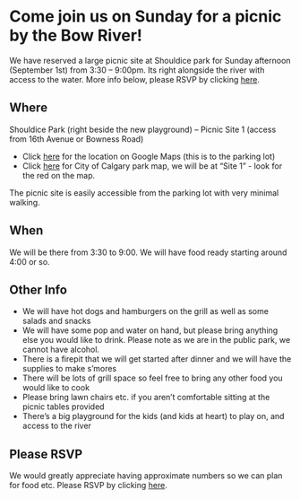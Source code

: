 # Come join us on Sunday for a picnic by the Bow River!

We have reserved a large picnic site at Shouldice park for Sunday afternoon (September 1st) from 3:30 – 9:00pm. Its right alongside the river with access to the water. More info below, please RSVP by clicking [here](https://forms.office.com/FormsPro/Pages/ResponsePage.aspx?id=b2Xcl1Id0km1UkwLZhrIk9d5kLA5OJtDkG_2OiLItMdUOUxENEE4UUw1R0YyM0pQQkZXSEhGWElIRC4u).

## Where

Shouldice Park (right beside the new playground) – Picnic Site 1 (access from 16th Avenue or Bowness Road)
- Click [here](https://goo.gl/maps/XxSQkrfHX5Zb9UbG9) for the location on Google Maps (this is to the parking lot)
- Click [here](https://www.calgary.ca/CSPS/Parks/Documents/Locations/shouldice-map.pdf) for City of Calgary park map, we will be at “Site 1” - look for the red on the map.

The picnic site is easily accessible from the parking lot with very minimal walking.

## When

We will be there from 3:30 to 9:00. We will have food ready starting around 4:00 or so. 

## Other Info

- We will have hot dogs and hamburgers on the grill as well as some salads and snacks
- We will have some pop and water on hand, but please bring anything else you would like to drink. Please note as we are in the public park, we cannot have alcohol. 
- There is a firepit that we will get started after dinner and we will have the supplies to make s’mores
- There will be lots of grill space so feel free to bring any other food you would like to cook
- Please bring lawn chairs etc. if you aren’t comfortable sitting at the picnic tables provided
- There’s a big playground for the kids (and kids at heart) to play on, and access to the river

## Please RSVP

We would greatly appreciate having approximate numbers so we can plan for food etc. Please RSVP by clicking [here](https://forms.office.com/FormsPro/Pages/ResponsePage.aspx?id=b2Xcl1Id0km1UkwLZhrIk9d5kLA5OJtDkG_2OiLItMdUOUxENEE4UUw1R0YyM0pQQkZXSEhGWElIRC4u).





